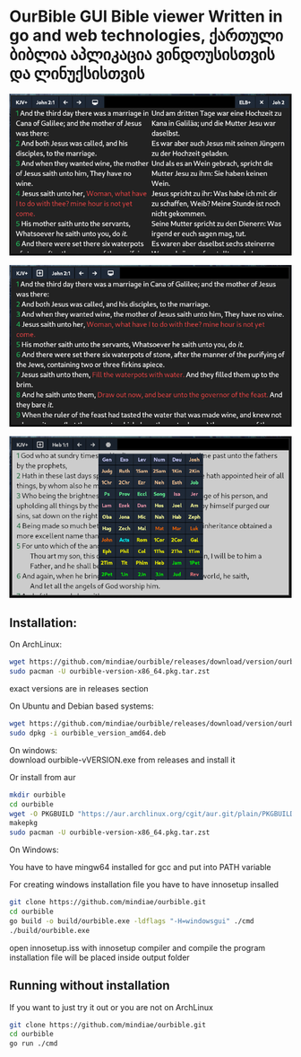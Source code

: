 # OurBible GUI Bible viewer Written in go and web technologies, ქართული ბიბლია აპლიკაცია ვინდოუსისთვის და ლინუქსისთვის

![ourbible-kjv-elb-doubleview-dark.png](https://raw.githubusercontent.com/mindiae/ourbible-pictures/refs/heads/main/ourbible-kjv-elb-doubleview-dark.png "Doubleview Dark KJV")

![ourbible-kjv-singleview-dark.png](https://github.com/mindiae/ourbible-pictures/blob/main/ourbible-kjv-singleview-dark.png?raw=true "Singleview Dark KJV")

![ourbible-kjv-singleview-light-booksview.png](https://github.com/mindiae/ourbible-pictures/blob/main/ourbible-kjv-singleview-light-booksview.png?raw=true "Singleview Light BooksView")

## Installation:

On ArchLinux:

```bash
wget https://github.com/mindiae/ourbible/releases/download/version/ourbible-version-x86_64.pkg.tar.zst
sudo pacman -U ourbible-version-x86_64.pkg.tar.zst
```

exact versions are in releases section

On Ubuntu and Debian based systems:

```bash
wget https://github.com/mindiae/ourbible/releases/download/version/ourbible_version_amd64.deb
sudo dpkg -i ourbible_version_amd64.deb
```

On windows:  
download ourbible-vVERSION.exe from releases and install it

Or install from aur

```bash
mkdir ourbible
cd ourbible
wget -O PKGBUILD "https://aur.archlinux.org/cgit/aur.git/plain/PKGBUILD?h=ourbible"
makepkg
sudo pacman -U ourbible-version-x86_64.pkg.tar.zst
```

On Windows:

You have to have mingw64 installed for gcc and put into PATH variable

For creating windows installation file you have to have innosetup insalled

```bash
git clone https://github.com/mindiae/ourbible.git
cd ourbible
go build -o build/ourbible.exe -ldflags "-H=windowsgui" ./cmd
./build/ourbible.exe
```

open innosetup.iss with innosetup compiler and compile the program
installation file will be placed inside output folder

## Running without installation

If you want to just try it out or you are not on ArchLinux

```bash
git clone https://github.com/mindiae/ourbible.git
cd ourbible
go run ./cmd
```
